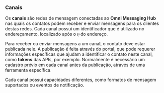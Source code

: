 ### Canais

Os **canais** são redes de mensagem conectadas ao **Omni Messaging Hub** nas quais os contatos podem receber e enviar mensagens para os clientes destas redes. Cada canal possui um identificador que é utilizado no endereçamento, localizado após o `@` do endereço.

Para receber ou enviar mensagens a um canal, o contato deve estar publicada nele. A publicação é feita através do portal, que  pode requerer informações específicas que ajudam a identificar o contato neste canal, como **tokens** das APIs, por exemplo. Normalmente é necessário um cadastro prévio em cada canal antes da publicação, através de uma ferramenta específica.

Cada canal possui capacidades diferentes, como formatos de mensagem suportados ou eventos de notificação.
